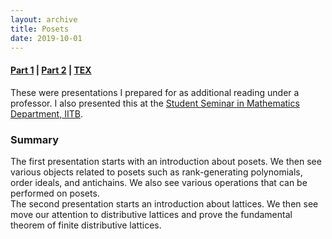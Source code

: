 ```yaml
---
layout: archive
title: Posets
date: 2019-10-01
---
```

#### [Part 1](/math/posets/1.pdf) | [Part 2](/math/posets/2.pdf) | [TEX](https://github.com/aryamanmaithani/math/tree/master/posets)
These were presentations I prepared for as additional reading under a professor. I also presented this at the [Student Seminar in Mathematics Department, IITB](https://student-seminar-math-iitb.github.io).

### Summary
The first presentation starts with an introduction about posets. We then see various objects related to posets such as rank-generating polynomials, order ideals, and antichains. We also see various operations that can be performed on posets.  
The second presentation starts an introduction about lattices. We then see move our attention to distributive lattices and prove the fundamental theorem of finite distributive lattices.